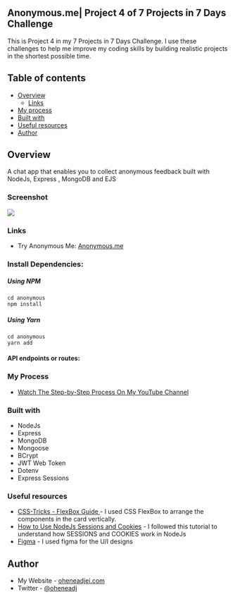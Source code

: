 ## Anonymous.me| Project 4 of 7 Projects in 7 Days Challenge 

This is Project 4 in my 7 Projects in 7 Days Challenge. I use these challenges to help me improve my coding skills by building realistic projects in the shortest possible time.

## Table of contents

- [Overview](#overview)
  - [Links](#links)
- [My process](#my-process)
- [Built with](#built-with)
- [Useful resources](#useful-resources)
- [Author](#author)

## Overview
A chat app that enables you to collect anonymous feedback built with NodeJs, Express , MongoDB and EJS

### Screenshot

![](./screenshot.png)

### Links

- Try Anonymous Me: [Anonymous.me](#)

### Install Dependencies:

##### Using NPM
```shell
cd anonymous
npm install
```
##### Using Yarn
```shell
cd anonymous
yarn add
```

#### API endpoints or routes:
<!-- 
| End Point         | Method | Description     | Access    |
| ----------------- | ------ | --------------- | --------- |
| /api/quizzes/     | GET    | get all quizzes | Private   |
| /api/quizzes/     | POST   | create a quiz   | Private   |
| /api/quizzes/:id  | PUT    | update a quiz   | Private   |
| /api/quizzes/:id  | DELETE | delete a quiz   | Private   |
| /api/auth/login/  | POST   | login user      | Public    |
| /api/auth/signin/ | POST   | create user     | Public    |
| /api/auth/logout/ | POST   | logout user     | Public    |
-->
### My Process
- [Watch The Step-by-Step Process On My YouTube Channel](https://www.youtube.com/@oheneadj)

### Built with

- NodeJs
- Express
- MongoDB
- Mongoose
- BCrypt
- JWT Web Token
- Dotenv
- Express Sessions

### Useful resources

- [CSS-Tricks - FlexBox Guide ](https://css-tricks.com/snippets/css/a-guide-to-flexbox/) - I used CSS FlexBox to arrange the components in the card vertically.
- [How to Use NodeJs Sessions and Cookies](#) - I followed this tutorial to understand how  SESSIONS and COOKIES work in NodeJs
- [Figma](https://www.figma.com) - I used figma for the U/I designs

## Author

- My Website - [oheneadjei.com](https://oheneadjei.com)
- Twitter - [@oheneadj](https://www.twitter.com/oheneadj)